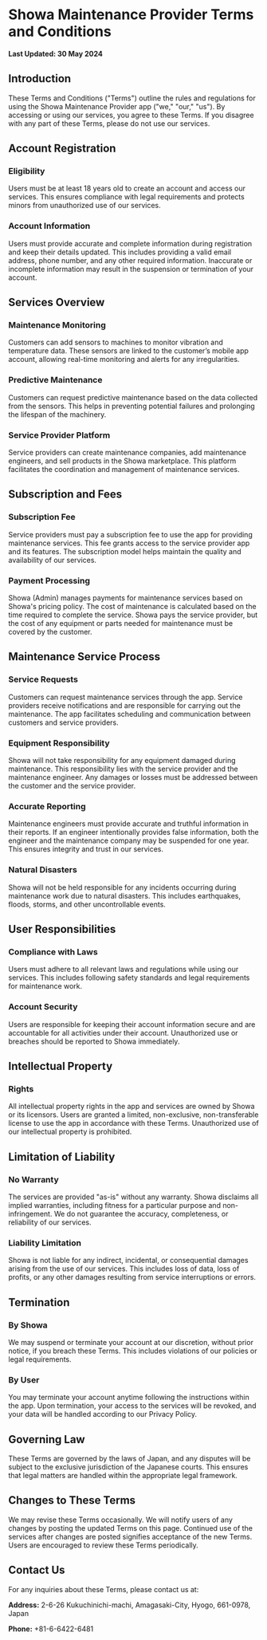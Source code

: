 # Showa Maintenance Provider Terms and Conditions

**Last Updated: 30 May 2024**

## Introduction

These Terms and Conditions ("Terms") outline the rules and regulations for using the Showa Maintenance Provider app ("we," "our," "us"). By accessing or using our services, you agree to these Terms. If you disagree with any part of these Terms, please do not use our services.

## Account Registration

### Eligibility
Users must be at least 18 years old to create an account and access our services. This ensures compliance with legal requirements and protects minors from unauthorized use of our services.

### Account Information
Users must provide accurate and complete information during registration and keep their details updated. This includes providing a valid email address, phone number, and any other required information. Inaccurate or incomplete information may result in the suspension or termination of your account.

## Services Overview

### Maintenance Monitoring
Customers can add sensors to machines to monitor vibration and temperature data. These sensors are linked to the customer’s mobile app account, allowing real-time monitoring and alerts for any irregularities.

### Predictive Maintenance
Customers can request predictive maintenance based on the data collected from the sensors. This helps in preventing potential failures and prolonging the lifespan of the machinery.

### Service Provider Platform
Service providers can create maintenance companies, add maintenance engineers, and sell products in the Showa marketplace. This platform facilitates the coordination and management of maintenance services.

## Subscription and Fees

### Subscription Fee
Service providers must pay a subscription fee to use the app for providing maintenance services. This fee grants access to the service provider app and its features. The subscription model helps maintain the quality and availability of our services.

### Payment Processing
Showa (Admin) manages payments for maintenance services based on Showa's pricing policy. The cost of maintenance is calculated based on the time required to complete the service. Showa pays the service provider, but the cost of any equipment or parts needed for maintenance must be covered by the customer.

## Maintenance Service Process

### Service Requests
Customers can request maintenance services through the app. Service providers receive notifications and are responsible for carrying out the maintenance. The app facilitates scheduling and communication between customers and service providers.

### Equipment Responsibility
Showa will not take responsibility for any equipment damaged during maintenance. This responsibility lies with the service provider and the maintenance engineer. Any damages or losses must be addressed between the customer and the service provider.

### Accurate Reporting
Maintenance engineers must provide accurate and truthful information in their reports. If an engineer intentionally provides false information, both the engineer and the maintenance company may be suspended for one year. This ensures integrity and trust in our services.

### Natural Disasters
Showa will not be held responsible for any incidents occurring during maintenance work due to natural disasters. This includes earthquakes, floods, storms, and other uncontrollable events.

## User Responsibilities

### Compliance with Laws
Users must adhere to all relevant laws and regulations while using our services. This includes following safety standards and legal requirements for maintenance work.

### Account Security
Users are responsible for keeping their account information secure and are accountable for all activities under their account. Unauthorized use or breaches should be reported to Showa immediately.

## Intellectual Property

### Rights
All intellectual property rights in the app and services are owned by Showa or its licensors. Users are granted a limited, non-exclusive, non-transferable license to use the app in accordance with these Terms. Unauthorized use of our intellectual property is prohibited.

## Limitation of Liability

### No Warranty
The services are provided "as-is" without any warranty. Showa disclaims all implied warranties, including fitness for a particular purpose and non-infringement. We do not guarantee the accuracy, completeness, or reliability of our services.

### Liability Limitation
Showa is not liable for any indirect, incidental, or consequential damages arising from the use of our services. This includes loss of data, loss of profits, or any other damages resulting from service interruptions or errors.

## Termination

### By Showa
We may suspend or terminate your account at our discretion, without prior notice, if you breach these Terms. This includes violations of our policies or legal requirements.

### By User
You may terminate your account anytime following the instructions within the app. Upon termination, your access to the services will be revoked, and your data will be handled according to our Privacy Policy.

## Governing Law
These Terms are governed by the laws of Japan, and any disputes will be subject to the exclusive jurisdiction of the Japanese courts. This ensures that legal matters are handled within the appropriate legal framework.

## Changes to These Terms
We may revise these Terms occasionally. We will notify users of any changes by posting the updated Terms on this page. Continued use of the services after changes are posted signifies acceptance of the new Terms. Users are encouraged to review these Terms periodically.

## Contact Us
For any inquiries about these Terms, please contact us at:

**Address:**
2-6-26 Kukuchinichi-machi, Amagasaki-City, Hyogo, 661-0978, Japan

**Phone:**
+81-6-6422-6481

